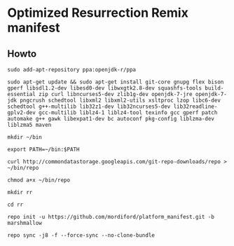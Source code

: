 Optimized Resurrection Remix manifest
===================

## Howto

```
sudo add-apt-repository ppa:openjdk-r/ppa
```

```
sudo apt-get update && sudo apt-get install git-core gnupg flex bison gperf libsdl1.2-dev libesd0-dev libwxgtk2.8-dev squashfs-tools build-essential zip curl libncurses5-dev zlib1g-dev openjdk-7-jre openjdk-7-jdk pngcrush schedtool libxml2 libxml2-utils xsltproc lzop libc6-dev schedtool g++-multilib lib32z1-dev lib32ncurses5-dev lib32readline-gplv2-dev gcc-multilib liblz4-1 liblz4-tool texinfo gcc gperf patch automake g++ gawk libexpat1-dev bc autoconf pkg-config liblzma-dev liblzma5 maven
```

```
mkdir ~/bin
```

```
export PATH=~/bin:$PATH
```

```
curl http://commondatastorage.googleapis.com/git-repo-downloads/repo > ~/bin/repo
```

```
chmod a+x ~/bin/repo
```

```
mkdir rr
```

```
cd rr
```

```
repo init -u https://github.com/mordiford/platform_manifest.git -b marshmallow
```

```
repo sync -j8 -f --force-sync --no-clone-bundle
```

